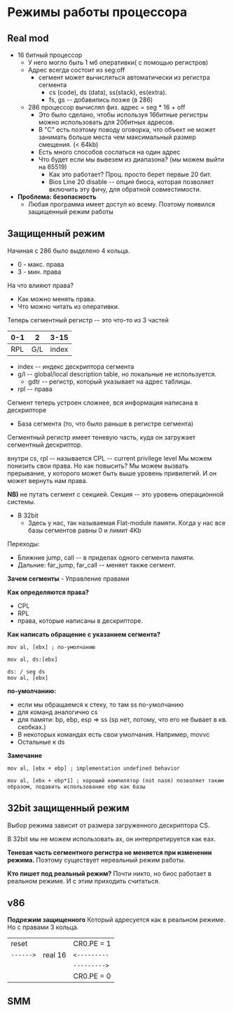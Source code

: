 # Режимы работы процессора

## Real mod
- 16 битный процессор
    - У него могло быть 1 мб оперативки( с помощью регистров)
    - Адрес всегда состоит из seg:off
        - сегмент может вычисляться автоматически из регистра сегмента
            - cs (code), ds (data), ss(stack), es(extra).
            - fs, gs -- добавились позже (в 286)
    - 286 процессор вычислял физ. адрес = seg * 16 + off
        - Это было сделано, чтобы используя 16битные регистры можно использовать для 20битных адресов.
        - В "C" есть поэтому поводу оговорка, что объект не может занимать больше места чем максимальный размер смещения. (< 64kb)
        - Есть много способов сослаться на один адрес
        - Что будет если мы вывезем из диапазона? (мы можем выйти на 65519)
            - Как это работает? Проц. просто берет первые 20 бит.
            - Bios Line 20 disable -- опция биоса, которая позволяет включить эту фичу, для обратной совместимости.
- **Проблема: безопасность**
    - Любая программа имеет доступ ко всему. Поэтому появился защищенный режим работы

## Защищенный режим
Начиная с 286 было выделено 4 кольца.
- 0 - макс. права
- 3 - мин. права

На что влияют права?
- Как можно менять права.
- Что можно читать из оперативки.

Теперь сегментный регистр -- это что-то из 3 частей

0-1| 2  | 3-15
---|----|-----
RPL|G/L |index

- index -- индекс дескриптора сегмента
- g/l -- global/local description table, но локальные не используется.
    - gdtr -- регистр, который указывает на адрес таблицы.
- rpl -- права

Сегмент теперь устроен сложнее, вся информация написана в дескрипторе
- База сегмента (то, что было раньше в регистре сегмента)

Сегментный регистр имеет теневую часть, куда он загружает сегментный дескриптор.

внутри cs, rpl -- называется CPL -- current privilege level
Мы можем понизить свои права.
Но как повысить? Мы можем вызвать прерывание, у которого может быть выше уровень привилегий. И он может вернуть нам права.

**NB)** не путать сегмент с секцией. Секция -- это уровень операционной системы.

- В 32bit
    - Здесь у нас, так называемая Flat-module памяти. Когда у нас все базы сегментов равны 0 и лимит 4Kb

Переходы:
- Ближние jump, call -- в приделах одного сегмента памяти.
- Дальние: far_jump, far_call -- меняет также сегмент.

**Зачем сегменты**
    - Управление правами

**Как определяются права?**
- CPL
- RPL
- права, которые написаны в дескрипторе.

**Как написать обращение с указанием сегмента?**
```
mov al, [ebx] ; по-умолчанию

mov al, ds:[ebx]

ds: / seg ds
mov al, [ebx]
```
**по-умолчанию:**
- если мы обращаемся к стеку, то там ss по-умолчанию
- для команд аналогично cs
- для памяти: bp, ebp, esp => ss (sp нет, потому, что его не бывает в кв. скобках.)
- В некоторых командах есть свои умолчания. Например, movvc
- Остальные к ds

**Замечание**
```
mov al, [ebx + ebp] ; implementation undefined behavior

mov al, [ebx + ebp*1] ; хороший компилятор (not nasm) позволяет таким образом, подавить использование ebp как базы
```

## 32bit защищенный режим
Выбор режима зависит от размера загруженного дескриптора CS.

В 32bit мы не можем использовать ax, он интерпретируется как eax.

**Теневая часть сегментного регистра не меняется при изменении режима.**
Поэтому существует нереальный режим работы.

**Кто пишет под реальный режим?**
Почти никто, но биос работает в реальном режиме. И с этим приходить считаться.

## v86
**Подрежим защищенного**
Который адресуется как в реальном режиме. Но с правами 3 кольца.

| | | |
----------|---------|---------------|
reset     |         |  CR0.PE = 1   |
`------>` | real 16 | `<---------`  | protected 16/32, v86 16
          |         | `--------->`  |
          |         | CR0.PE = 0    |

## SMM
